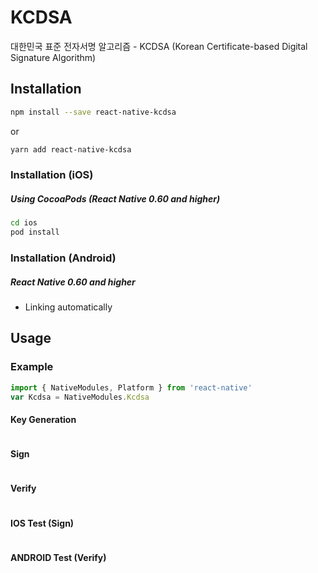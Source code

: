 # KCDSA

대한민국 표준 전자서명 알고리즘 - KCDSA (Korean Certificate-based Digital Signature Algorithm)

## Installation

```sh
npm install --save react-native-kcdsa
```

or

```sh
yarn add react-native-kcdsa
```

### Installation (iOS)

##### Using CocoaPods (React Native 0.60 and higher)

```sh
cd ios
pod install
```

### Installation (Android)

##### React Native 0.60 and higher
- Linking automatically

## Usage

### Example

```js
import { NativeModules, Platform } from 'react-native'
var Kcdsa = NativeModules.Kcdsa

```

#### Key Generation
```ts

```

#### Sign
```ts

```

#### Verify
```ts

```


#### IOS Test (Sign)
```ts

```

#### ANDROID Test (Verify)
```ts

```
